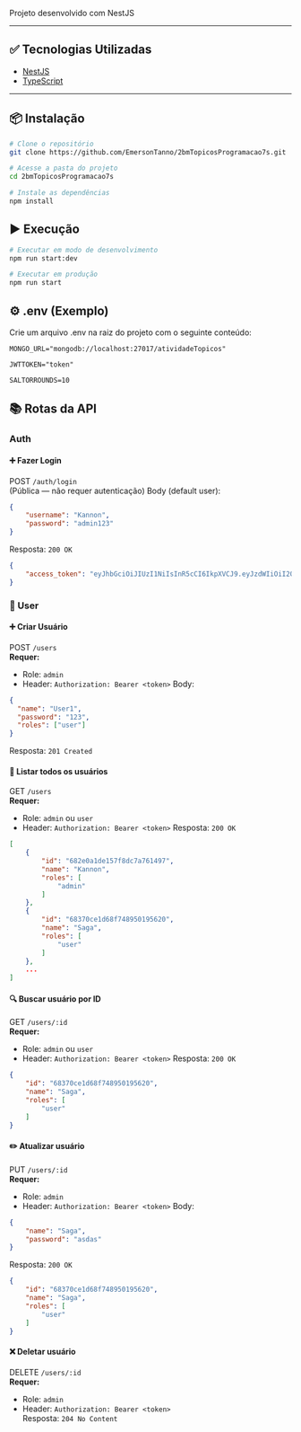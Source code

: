 Projeto desenvolvido com NestJS

---

## ✅ Tecnologias Utilizadas

- [NestJS](https://nestjs.com/)
- [TypeScript](https://www.typescriptlang.org/)

---

## 📦 Instalação

```bash
# Clone o repositório
git clone https://github.com/EmersonTanno/2bmTopicosProgramacao7s.git

# Acesse a pasta do projeto
cd 2bmTopicosProgramacao7s

# Instale as dependências
npm install
```

## ▶️ Execução

```bash
# Executar em modo de desenvolvimento
npm run start:dev

# Executar em produção
npm run start
```

## ⚙️ .env (Exemplo)

Crie um arquivo .env na raiz do projeto com o seguinte conteúdo:

``` .env
MONGO_URL="mongodb://localhost:27017/atividadeTopicos"

JWTTOKEN="token"

SALTORROUNDS=10
```

## 📚 Rotas da API

### Auth
#### ➕ Fazer Login
POST `/auth/login` </br>
(Pública — não requer autenticação)
Body (default user):
``` json
{
    "username": "Kannon",
    "password": "admin123"
}
```
Resposta:
`200 OK`
``` json
{
    "access_token": "eyJhbGciOiJIUzI1NiIsInR5cCI6IkpXVCJ9.eyJzdWIiOiI2ODJlMGExZGUxNTdmOGRjN2E3NjE0OTciLCJ1c2VybmFtZSI6Ikthbm5vbiIsInJvbGVzIjpbImFkbWluIl0sImlhdCI6MTc0ODk3NDQ4NCwiZXhwIjoxNzQ4OTc0Nzg0fQ.BmM9uwSSYV-xY6WMNZVfb_X6fRD2RYOkXcMiaLWL_Aw"
}
```

### 👤 User
#### ➕ Criar Usuário  
POST `/users`  
**Requer:**
- Role: `admin`
- Header: `Authorization: Bearer <token>`
Body:
```json
{
  "name": "User1",
  "password": "123",
  "roles": ["user"]
}
```
Resposta:
`201 Created`

#### 📄 Listar todos os usuários
GET `/users` </br>
**Requer:**
- Role: `admin` ou `user`
- Header: `Authorization: Bearer <token>`
Resposta:
`200 OK`
``` json
[
    {
        "id": "682e0a1de157f8dc7a761497",
        "name": "Kannon",
        "roles": [
            "admin"
        ]
    },
    {
        "id": "68370ce1d68f748950195620",
        "name": "Saga",
        "roles": [
            "user"
        ]
    },
    ...
]
```

#### 🔍 Buscar usuário por ID
GET `/users/:id` </br>
**Requer:**
- Role: `admin` ou `user`
- Header: `Authorization: Bearer <token>`
Resposta:
`200 OK`
``` json
{
    "id": "68370ce1d68f748950195620",
    "name": "Saga",
    "roles": [
        "user"
    ]
}
```

#### ✏️ Atualizar usuário
PUT `/users/:id` </br>
**Requer:**
- Role: `admin`
- Header: `Authorization: Bearer <token>`
Body:
``` json
{
    "name": "Saga",
    "password": "asdas"
}
```
Resposta:
`200 OK`
``` json
{
    "id": "68370ce1d68f748950195620",
    "name": "Saga",
    "roles": [
        "user"
    ]
}
```

#### ❌ Deletar usuário
DELETE `/users/:id` </br>
**Requer:**
- Role: `admin`
- Header: `Authorization: Bearer <token>`</br>
Resposta:
`204 No Content`

